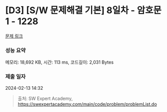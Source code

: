 # [D3] [S/W 문제해결 기본] 8일차 - 암호문1 - 1228 

[문제 링크](https://swexpertacademy.com/main/code/problem/problemDetail.do?contestProbId=AV14w-rKAHACFAYD) 

### 성능 요약

메모리: 18,692 KB, 시간: 113 ms, 코드길이: 2,031 Bytes

### 제출 일자

2024-02-13 14:32



> 출처: SW Expert Academy, https://swexpertacademy.com/main/code/problem/problemList.do